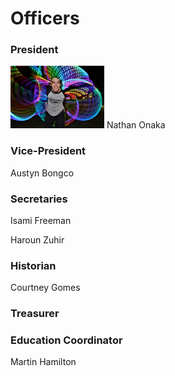 # Officers

### President
<img class="floated" src="nate.jpg" width="150">  Nathan Onaka

### Vice-President
Austyn Bongco

### Secretaries 
Isami Freeman

Haroun Zuhir

### Historian
Courtney Gomes

### Treasurer

### Education Coordinator
Martin Hamilton
